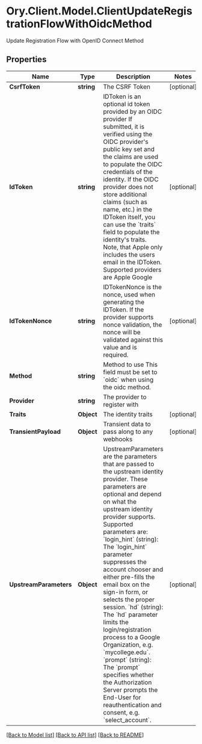 # Ory.Client.Model.ClientUpdateRegistrationFlowWithOidcMethod
Update Registration Flow with OpenID Connect Method

## Properties

Name | Type | Description | Notes
------------ | ------------- | ------------- | -------------
**CsrfToken** | **string** | The CSRF Token | [optional] 
**IdToken** | **string** | IDToken is an optional id token provided by an OIDC provider  If submitted, it is verified using the OIDC provider&#39;s public key set and the claims are used to populate the OIDC credentials of the identity. If the OIDC provider does not store additional claims (such as name, etc.) in the IDToken itself, you can use the &#x60;traits&#x60; field to populate the identity&#39;s traits. Note, that Apple only includes the users email in the IDToken.  Supported providers are Apple Google | [optional] 
**IdTokenNonce** | **string** | IDTokenNonce is the nonce, used when generating the IDToken. If the provider supports nonce validation, the nonce will be validated against this value and is required. | [optional] 
**Method** | **string** | Method to use  This field must be set to &#x60;oidc&#x60; when using the oidc method. | 
**Provider** | **string** | The provider to register with | 
**Traits** | **Object** | The identity traits | [optional] 
**TransientPayload** | **Object** | Transient data to pass along to any webhooks | [optional] 
**UpstreamParameters** | **Object** | UpstreamParameters are the parameters that are passed to the upstream identity provider.  These parameters are optional and depend on what the upstream identity provider supports. Supported parameters are: &#x60;login_hint&#x60; (string): The &#x60;login_hint&#x60; parameter suppresses the account chooser and either pre-fills the email box on the sign-in form, or selects the proper session. &#x60;hd&#x60; (string): The &#x60;hd&#x60; parameter limits the login/registration process to a Google Organization, e.g. &#x60;mycollege.edu&#x60;. &#x60;prompt&#x60; (string): The &#x60;prompt&#x60; specifies whether the Authorization Server prompts the End-User for reauthentication and consent, e.g. &#x60;select_account&#x60;. | [optional] 

[[Back to Model list]](../README.md#documentation-for-models) [[Back to API list]](../README.md#documentation-for-api-endpoints) [[Back to README]](../README.md)

